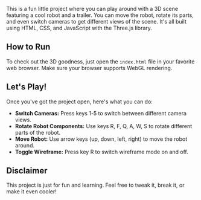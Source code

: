 This is a fun little project where you can play around with a 3D scene featuring a cool robot and a trailer. 
You can move the robot, rotate its parts, and even switch cameras to get different views of the scene. 
It's all built using HTML, CSS, and JavaScript with the Three.js library.

## How to Run
To check out the 3D goodness, just open the `index.html` file in your favorite web browser. Make sure your browser supports WebGL rendering.

## Let's Play!
Once you've got the project open, here's what you can do:
- **Switch Cameras:** Press keys 1-5 to switch between different camera views.
- **Rotate Robot Components:** Use keys R, F, Q, A, W, S to rotate different parts of the robot.
- **Move Robot:** Use arrow keys (up, down, left, right) to move the robot around.
- **Toggle Wireframe:** Press key R to switch wireframe mode on and off.

## Disclaimer
This project is just for fun and learning. Feel free to tweak it, break it, or make it even cooler!
